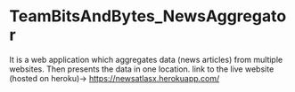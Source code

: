 # TeamBitsAndBytes_NewsAggregator
It is a web application which aggregates data (news articles) from multiple websites. Then presents the data in one location.
link to the live website (hosted on heroku)->
https://newsatlasx.herokuapp.com/
